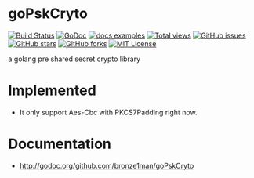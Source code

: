 goPskCryto
=======
[![Build Status](https://travis-ci.org/bronze1man/goPskCryto.svg)](https://travis-ci.org/bronze1man/goPskCryto)
[![GoDoc](https://godoc.org/github.com/bronze1man/goPskCryto?status.svg)](https://godoc.org/github.com/bronze1man/goPskCryto)
[![docs examples](https://sourcegraph.com/api/repos/github.com/bronze1man/goPskCryto/badges/docs-examples.png)](https://sourcegraph.com/github.com/bronze1man/goPskCryto)
[![Total views](https://sourcegraph.com/api/repos/github.com/bronze1man/goPskCryto/counters/views.png)](https://sourcegraph.com/github.com/bronze1man/goPskCryto)
[![GitHub issues](https://img.shields.io/github/issues/bronze1man/goPskCryto.svg)](https://github.com/bronze1man/goPskCryto/issues)
[![GitHub stars](https://img.shields.io/github/stars/bronze1man/goPskCryto.svg)](https://github.com/bronze1man/goPskCryto/stargazers)
[![GitHub forks](https://img.shields.io/github/forks/bronze1man/goPskCryto.svg)](https://github.com/bronze1man/goPskCryto/network)
[![MIT License](http://img.shields.io/badge/license-MIT-blue.svg?style=flat-square)](https://github.com/bronze1man/goPskCryto/blob/master/LICENSE)

a golang pre shared secret crypto library

Implemented
=======
* It only support Aes-Cbc with PKCS7Padding right now.

Documentation
=======
* http://godoc.org/github.com/bronze1man/goPskCryto